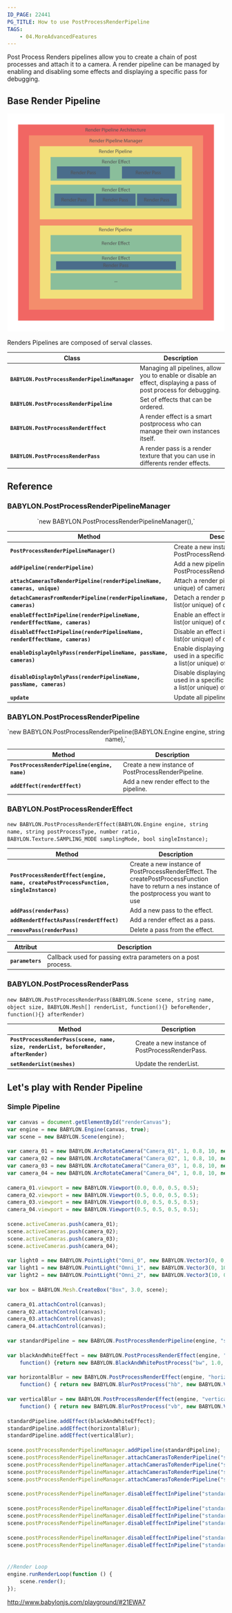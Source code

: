 ```yaml
---
ID_PAGE: 22441
PG_TITLE: How to use PostProcessRenderPipeline
TAGS:
    - 04.MoreAdvancedFeatures
---
```

Post Process Renders pipelines allow you to create a chain of post processes and attach it to a camera.
A render pipeline can be managed by enabling and disabling some effects and displaying a specific pass for debugging.


## Base Render Pipeline

![](https://raw.githubusercontent.com/michael-korbas/Babylon.js/Docs/Docs/RenderPipeline/Resources/Architecture.png)

Renders Pipelines are composed of serval classes.

| Class | Description |
|--------|--------|
|**`BABYLON.PostProcessRenderPipelineManager`**| Managing all pipelines, allow you to enable or disable an effect, displaying a pass of post process for debugging.|
|**`BABYLON.PostProcessRenderPipeline`**|Set of effects that can be ordered.|
|**`BABYLON.PostProcessRenderEffect`**|A render effect is a smart postprocess who can manage their own instances itself.|
|**`BABYLON.PostProcessRenderPass`**|A render pass is a render texture that you can use in differents render effects.|

## Reference

### BABYLON.PostProcessRenderPipelineManager

<center>`new BABYLON.PostProcessRenderPipelineManager(),`</center> 




| Method | Description |
|--------|--------|
|**`PostProcessRenderPipelineManager()`**|Create a new instance of PostProcessRenderPipelineManager.|
|**`addPipeline(renderPipeline)`**|Add a new pipeline to an instance of PostProcessRenderPipelineManager.|
|**`attachCamerasToRenderPipeline(renderPipelineName, cameras, unique)`**|Attach a render pipeline to a list(or unique) of cameras|
|**`detachCamerasFromRenderPipeline(renderPipelineName, cameras)`**|Detach a render pipeline from a list(or unique) of cameras|
|**`enableEffectInPipeline(renderPipelineName, renderEffectName, cameras)`**|Enable an effect in a pipeline for a list(or unique) of cameras|
|**`disableEffectInPipeline(renderPipelineName, renderEffectName, cameras)`**|Disable an effect in a pipeline for a list(or unique) of cameras|
|**`enableDisplayOnlyPass(renderPipelineName, passName, cameras)`**|Enable displaying of a specific pass used in a specific render pipeline, for a list(or unique) of cameras|
|**`disableDisplayOnlyPass(renderPipelineName, passName, cameras)`**|Disable displaying of a specific pass used in a specific render pipeline, for a list(or unique) of cameras|
|**`update`**|Update all pipelines.|


### BABYLON.PostProcessRenderPipeline

<center>`new BABYLON.PostProcessRenderPipeline(BABYLON.Engine engine, string name),`</center> 



| Method | Description |
|--------|--------|
|**`PostProcessRenderPipeline(engine, name)`**|Create a new instance of PostProcessRenderPipeline.|
|**`addEffect(renderEffect)`**|Add a new render effect to the pipeline.|


### BABYLON.PostProcessRenderEffect

`new BABYLON.PostProcessRenderEffect(BABYLON.Engine engine, string name, string postProcessType, number ratio, BABYLON.Texture.SAMPLING_MODE samplingMode, bool singleInstance);`



| Method | Description |
|--------|--------|
|**`PostProcessRenderEffect(engine, name, createPostProcessFunction, singleInstance)`**|Create a new instance of PostProcessRenderEffect. The createPostProcessFunction have to return a nes instance of the postprocess you want to use|
|**`addPass(renderPass)`**|Add a new pass to the effect.|
|**`addRenderEffectAsPass(renderEffect)`**|Add a render effect as a pass.|
|**`removePass(renderPass)`**|Delete a pass from the effect.|



| Attribut | Description |
|--------|--------|
|**`parameters`**|Callback used for passing extra parameters on a post process.|

### BABYLON.PostProcessRenderPass

`new BABYLON.PostProcessRenderPass(BABYLON.Scene scene, string name, object size, BABYLON.Mesh[] renderList, function(){} beforeRender, function(){} afterRender)`



| Method | Description |
|--------|--------|
|**`PostProcessRenderPass(scene, name, size, renderList, beforeRender, afterRender)`**|Create a new instance of PostProcessRenderPass.|
|**`setRenderList(meshes)`**|Update the renderList.|


## Let's play with Render Pipeline

### Simple Pipeline

```javascript
var canvas = document.getElementById("renderCanvas");
var engine = new BABYLON.Engine(canvas, true);
var scene = new BABYLON.Scene(engine);

var camera_01 = new BABYLON.ArcRotateCamera("Camera_01", 1, 0.8, 10, new BABYLON.Vector3(0, 0, 0), scene);
var camera_02 = new BABYLON.ArcRotateCamera("Camera_02", 1, 0.8, 10, new BABYLON.Vector3(0, 0, 0), scene);
var camera_03 = new BABYLON.ArcRotateCamera("Camera_03", 1, 0.8, 10, new BABYLON.Vector3(0, 0, 0), scene);
var camera_04 = new BABYLON.ArcRotateCamera("Camera_04", 1, 0.8, 10, new BABYLON.Vector3(0, 0, 0), scene);

camera_01.viewport = new BABYLON.Viewport(0.0, 0.0, 0.5, 0.5);
camera_02.viewport = new BABYLON.Viewport(0.5, 0.0, 0.5, 0.5);
camera_03.viewport = new BABYLON.Viewport(0.0, 0.5, 0.5, 0.5);
camera_04.viewport = new BABYLON.Viewport(0.5, 0.5, 0.5, 0.5);

scene.activeCameras.push(camera_01);
scene.activeCameras.push(camera_02);
scene.activeCameras.push(camera_03);
scene.activeCameras.push(camera_04);

var light0 = new BABYLON.PointLight("Omni_0", new BABYLON.Vector3(0, 0, 10), scene);
var light1 = new BABYLON.PointLight("Omni_1", new BABYLON.Vector3(0, 10, 0), scene);
var light2 = new BABYLON.PointLight("Omni_2", new BABYLON.Vector3(10, 0, 0), scene);

var box = BABYLON.Mesh.CreateBox("Box", 3.0, scene);

camera_01.attachControl(canvas);
camera_02.attachControl(canvas);
camera_03.attachControl(canvas);
camera_04.attachControl(canvas);

var standardPipeline = new BABYLON.PostProcessRenderPipeline(engine, "standardPipeline");

var blackAndWhiteEffect = new BABYLON.PostProcessRenderEffect(engine, "blackAndWhiteEffect",
    function() {return new BABYLON.BlackAndWhitePostProcess("bw", 1.0, null, null, engine, true)});

var horizontalBlur = new BABYLON.PostProcessRenderEffect(engine, "horizontalBlurEffect",
    function() { return new BABYLON.BlurPostProcess("hb", new BABYLON.Vector2(1.0, 0), 10, 1.0, null, null, engine, true) });

var verticalBlur = new BABYLON.PostProcessRenderEffect(engine, "verticalBlurEffect",
    function() { return new BABYLON.BlurPostProcess("vb", new BABYLON.Vector2(0, 1.0), 10, 1.0, null, null, engine, true) });

standardPipeline.addEffect(blackAndWhiteEffect);
standardPipeline.addEffect(horizontalBlur);
standardPipeline.addEffect(verticalBlur);

scene.postProcessRenderPipelineManager.addPipeline(standardPipeline);
scene.postProcessRenderPipelineManager.attachCamerasToRenderPipeline("standardPipeline", camera_01);
scene.postProcessRenderPipelineManager.attachCamerasToRenderPipeline("standardPipeline", camera_02);
scene.postProcessRenderPipelineManager.attachCamerasToRenderPipeline("standardPipeline", camera_03);
scene.postProcessRenderPipelineManager.attachCamerasToRenderPipeline("standardPipeline", camera_04);

scene.postProcessRenderPipelineManager.disableEffectInPipeline("standardPipeline", "blackAndWhiteEffect", camera_01);

scene.postProcessRenderPipelineManager.disableEffectInPipeline("standardPipeline", "blackAndWhiteEffect", camera_02);
scene.postProcessRenderPipelineManager.disableEffectInPipeline("standardPipeline", "horizontalBlurEffect", camera_02);
scene.postProcessRenderPipelineManager.disableEffectInPipeline("standardPipeline", "verticalBlurEffect", camera_02);

scene.postProcessRenderPipelineManager.disableEffectInPipeline("standardPipeline", "horizontalBlurEffect", camera_03);
scene.postProcessRenderPipelineManager.disableEffectInPipeline("standardPipeline", "verticalBlurEffect", camera_03);


//Render Loop
engine.runRenderLoop(function () {
    scene.render();
});
```

http://www.babylonjs.com/playground/#21EWA7